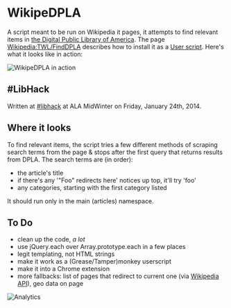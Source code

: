 # WikipeDPLA

A script meant to be run on Wikipedia it pages, it attempts to find relevant items in [the Digital Public Library of America](http://dp.la/). The page [Wikipedia:TWL/FindDPLA](https://en.wikipedia.org/wiki/Wikipedia:TWL/FindDPLA) describes how to install it as a [User script](https://en.wikipedia.org/wiki/Wikipedia:User_scripts). Here's what it looks like in action:

![WikipeDPLA in action](http://i.imgur.com/kaP5l9s.gif)

## #LibHack

Written at [#libhack](http://www.libhack.org) at ALA MidWinter on Friday, January 24th, 2014.

## Where it looks

To find relevant items, the script tries a few different methods of scraping search terms from the page & stops after the first query that returns results from DPLA. The search terms are (in order):

- the article's title
- if there's any '"Foo" redirects here' notices up top, it'll try 'foo'
- any categories, starting with the first category listed

It should run only in the main (articles) namespace.

## To Do

- clean up the code, _a lot_
- use jQuery.each over Array.prototype.each in a few places
- legit templating, not HTML strings
- make it work as a (Grease/Tamper)monkey userscript
- make it into a Chrome extension
- more fallbacks: list of pages that redirect to current one (via [Wikipedia API](https://www.mediawiki.org/wiki/API:Main_page)), geo data on page

![Analytics](https://ga-beacon.appspot.com/UA-29080462-2/wikipedpla/readme?pixel)
